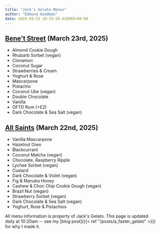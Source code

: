 ```yaml
---
title: "Jack's Gelato Menus"
author: "Edmund Goodman"
date: 2025-03-23 10:33:29.418905+00:00
---
```


## [Bene't Street](https://www.jacksgelato.com/bene-t-street-menu) (March 23rd, 2025)

- Almond Cookie Dough
- Rhubarb Sorbet (vegan)
- Cinnamon
- Coconut Sugar
- Strawberries & Cream
- Yoghurt & Rose
- Mascarpone
- Pistachio
- Coconut Ube (vegan)
- Double Chocolate
- Vanilla
- OFTD Rum (+£2)
- Dark Chocolate & Sea Salt (vegan)


## [All Saints](https://www.jacksgelato.com/all-saints-menu) (March 22nd, 2025)

- Vanilla Mascarpone
- Hazelnut Oreo
- Blackcurrant
- Coconut Matcha (vegan)
- Chocolate, Raspberry Ripple
- Lychee Sorbet (vegan)
- Custard
- Dark Chocolate & Violet (vegan)
- Fig & Manuka Honey
- Cashew & Choc Chip Cookie Dough (vegan)
- Brazil Nut (vegan)
- Strawberry Sorbet  (vegan)
- Dark Chocolate & Sea Salt (vegan)
- Yoghurt, Rose & Pistachios

All menu information is property of Jack's Gelato. This page is
updated daily at 10:20am -- see my
[blog post]({{< ref "/posts/a_faster_gelato" >}}) for why I made it.
